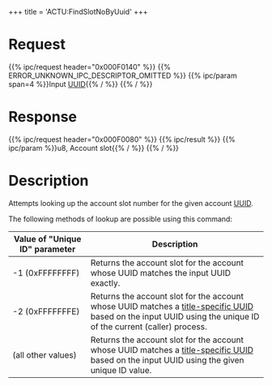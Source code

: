 +++
title = 'ACTU:FindSlotNoByUuid'
+++

# Request

{{% ipc/request header="0x000F0140" %}}
{{% ERROR_UNKNOWN_IPC_DESCRIPTOR_OMITTED %}}
{{% ipc/param span=4 %}}Input [UUID](ACT_Services#uuids "wikilink"){{% / %}}
{{% / %}}

# Response

{{% ipc/request header="0x000F0080" %}}
{{% ipc/result %}}
{{% ipc/param %}}u8, Account slot{{% / %}}
{{% / %}}

# Description

Attempts looking up the account slot number for the given account [UUID](ACT_Services#uuids "wikilink").

The following methods of lookup are possible using this command:

| Value of "Unique ID" parameter | Description                                                                                                                                                                                                    |
|--------------------------------|----------------------------------------------------------------------------------------------------------------------------------------------------------------------------------------------------------------|
| -1 (0xFFFFFFFF)                | Returns the account slot for the account whose UUID matches the input UUID exactly.                                                                                                                            |
| -2 (0xFFFFFFFE)                | Returns the account slot for the account whose UUID matches a [title-specific UUID](ACT_Services#title-specific-uuids "wikilink") based on the input UUID using the unique ID of the current (caller) process. |
| (all other values)             | Returns the account slot for the account whose UUID matches a [title-specific UUID](ACT_Services#title-specific-uuids "wikilink") based on the input UUID using the given unique ID value.                     |
